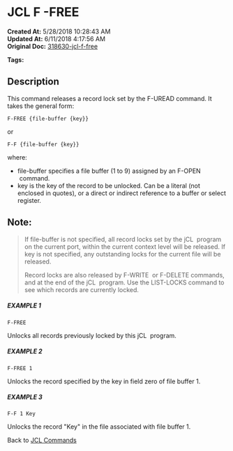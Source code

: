 # JCL F -FREE

**Created At:** 5/28/2018 10:28:43 AM  
**Updated At:** 6/11/2018 4:17:56 AM  
**Original Doc:** [318630-jcl-f-free](https://docs.jbase.com/45792-jcl/318630-jcl-f-free)  

**Tags:**
<badge text='unlock' vertical='middle' />
<badge text='buffer' vertical='middle' />
<badge text='free' vertical='middle' />
<badge text='jcl' vertical='middle' />

## Description 

This command releases a record lock set by the F-UREAD command. It takes the general form:

```
F-FREE {file-buffer {key}}
```

or

```
F-F {file-buffer {key}} 
```

where:

- file-buffer specifies a file buffer (1 to 9) assigned by an F-OPEN  command.
- key is the key of the record to be unlocked. Can be a literal (not enclosed in quotes), or a direct or indirect reference to a buffer or select register.




## Note: 


> If file-buffer is not specified, all record locks set by the jCL  program on the current port, within the current context level will be released. If key is not specified, any outstanding locks for the current file will be released.
> 
> Record locks are also released by F-WRITE  or F-DELETE commands, and at the end of the jCL  program. Use the LIST-LOCKS command to see which records are currently locked.




##### EXAMPLE 1

```
F-FREE
```

Unlocks all records previously locked by this jCL  program.



##### EXAMPLE 2

```
F-FREE 1
```

Unlocks the record specified by the key in field zero of file buffer 1.



##### EXAMPLE 3

```
F-F 1 Key
```

Unlocks the record "Key" in the file associated with file buffer 1.



Back to [JCL Commands](./../jcl-commands)




